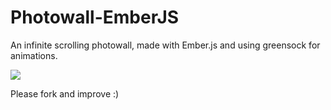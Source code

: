 Photowall-EmberJS
===============
An infinite scrolling photowall, made with Ember.js and using greensock for animations.

![](https://cloud.githubusercontent.com/assets/2387719/5312273/876d7f28-7c24-11e4-95bf-9f5d126f3707.png)

Please fork and improve :)
